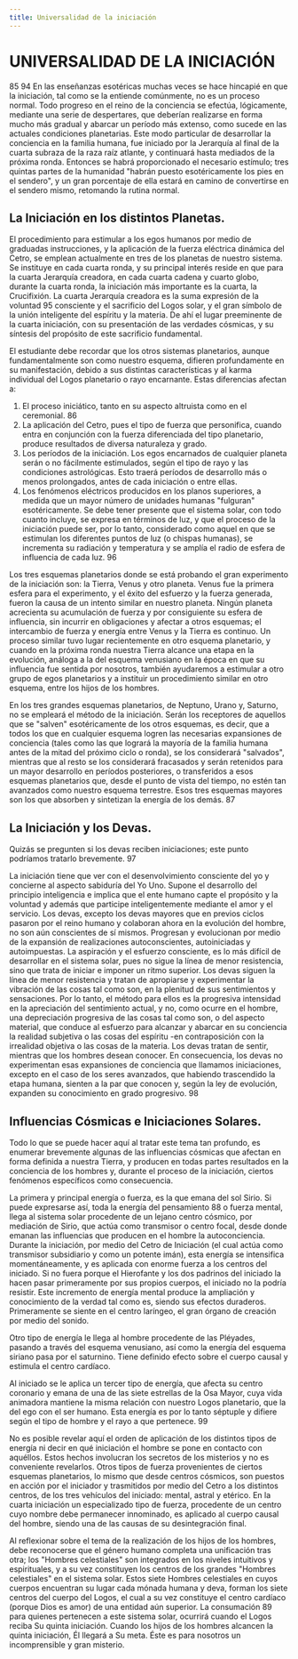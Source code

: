 ```yaml
---
title: Universalidad de la iniciación
---
```


# UNIVERSALIDAD DE LA INICIACIÓN

<p>
<Pin lang="es">85</Pin> <Pin lang="en">94</Pin> En las enseñanzas esotéricas muchas veces se hace hincapié en que la iniciación, tal como se la entiende comúnmente, no es un proceso normal. Todo progreso en el reino de la conciencia se efectúa, lógicamente, mediante una serie de despertares, que deberían realizarse en forma mucho más gradual y abarcar un período más extenso, como sucede en las actuales condiciones planetarias. Este modo particular de desarrollar la conciencia en la familia humana, fue iniciado por la Jerarquía al final de la cuarta subraza de la raza raíz atlante, y continuará hasta mediados de la próxima ronda. Entonces se habrá proporcionado el necesario estímulo; tres quintas partes de la humanidad "habrán puesto esotéricamente los pies en el sendero", y un gran porcentaje de ella estará en camino de convertirse en el sendero mismo, retomando la rutina normal.
</p>

## La Iniciación en los distintos Planetas.

El procedimiento para estimular a los egos humanos por medio de graduadas instrucciones, y la aplicación de la fuerza eléctrica dinámica del Cetro, se emplean actualmente en tres de los planetas de nuestro sistema. Se instituye en cada cuarta ronda, y su principal interés reside en que para la cuarta Jerarquía creadora, en cada cuarta cadena y cuarto globo, durante la cuarta ronda, la iniciación más importante es la cuarta, la Crucifixión. La cuarta Jerarquía creadora es la suma expresión de la voluntad <Pin lang="en">95</Pin> consciente y el sacrificio del Logos solar, y el gran símbolo de la unión inteligente del espíritu y la materia. De ahí el lugar preeminente de la cuarta iniciación, con su presentación de las verdades cósmicas, y su síntesis del propósito de este sacrificio fundamental.

El estudiante debe recordar que los otros sistemas planetarios, aunque fundamentalmente son como nuestro esquema, difieren profundamente en su manifestación, debido a sus distintas características y al karma individual del Logos planetario o rayo encarnante. Estas diferencias afectan a:

1. El proceso iniciático, tanto en su aspecto altruista como en el ceremonial. <Pin lang="es">86</Pin>
2. La aplicación del Cetro, pues el tipo de fuerza que personifica, cuando entra en conjunción con la fuerza diferenciada del tipo planetario, produce resultados de diversa naturaleza y grado.
3. Los períodos de la iniciación. Los egos encarnados de cualquier planeta serán o no fácilmente estimulados, según el tipo de rayo y las condiciones astrológicas. Esto traerá períodos de desarrollo más o menos prolongados, antes de cada iniciación o entre ellas.
4. Los fenómenos eléctricos producidos en los planos superiores, a medida que un mayor número de unidades humanas "fulguran" esotéricamente. Se debe tener presente que el sistema solar, con todo cuanto incluye, se expresa en términos de luz, y que el proceso de la iniciación puede ser, por lo tanto, considerado como aquel en que se estimulan los diferentes puntos de luz (o chispas humanas), se incrementa su radiación y temperatura y se amplía el radio de esfera de influencia de cada luz. <Pin lang="en">96</Pin>

Los tres esquemas planetarios donde se está probando el gran experimento de la iniciación son: la Tierra, Venus y otro planeta. Venus fue la primera esfera para el experimento, y el éxito del esfuerzo y la fuerza generada, fueron la causa de un intento similar en nuestro planeta. Ningún planeta acrecienta su acumulación de fuerza y por consiguiente su esfera de influencia, sin incurrir en obligaciones y afectar a otros esquemas; el intercambio de fuerza y energía entre Venus y la Tierra es continuo. Un proceso similar tuvo lugar recientemente en otro esquema planetario, y cuando en la próxima ronda nuestra Tierra alcance una etapa en la evolución, análoga a la del esquema venusiano en la época en que su influencia fue sentida por nosotros, también ayudaremos a estimular a otro grupo de egos planetarios y a instituir un procedimiento similar en otro esquema, entre los hijos de los hombres.

En los tres grandes esquemas planetarios, de Neptuno, Urano y, Saturno, no se empleará el método de la iniciación. Serán los receptores de aquellos que se "salven" esotéricamente de los otros esquemas, es decir, que a todos los que en cualquier esquema logren las necesarias expansiones de conciencia (tales como las que logrará la mayoría de la familia humana antes de la mitad del próximo ciclo o ronda), se los considerará "salvados", mientras que al resto se los considerará fracasados y serán retenidos para un mayor desarrollo en períodos posteriores, o transferidos a esos esquemas planetarios que, desde el punto de vista del tiempo, no estén tan avanzados como nuestro esquema terrestre. Esos tres esquemas mayores son los que absorben y sintetizan la energía de los demás. <Pin lang="es">87</Pin>

## La Iniciación y los Devas.

Quizás se pregunten si los devas reciben iniciaciones; este punto podríamos tratarlo brevemente. <Pin lang="en">97</Pin>

La iniciación tiene que ver con el desenvolvimiento consciente del yo y concierne al aspecto sabiduría del Yo Uno. Supone el desarrollo del principio inteligencia e implica que el ente humano capte el propósito y la voluntad y además que participe inteligentemente mediante el amor y el servicio. Los devas, excepto los devas mayores que en previos ciclos pasaron por el reino humano y colaboran ahora en la evolución del hombre, no son aún conscientes de sí mismos. Progresan y evolucionan por medio de la expansión de realizaciones autoconscientes, autoiniciadas y autoimpuestas. La aspiración y el esfuerzo consciente, es lo más difícil de desarrollar en el sistema solar, pues no sigue la línea de menor resistencia, sino que trata de iniciar e imponer un ritmo superior. Los devas siguen la línea de menor resistencia y tratan de apropiarse y experimentar la vibración de las cosas tal como son, en la plenitud de sus sentimientos y sensaciones. Por lo tanto, el método para ellos es la progresiva intensidad en la apreciación del sentimiento actual, y no, como ocurre en el hombre, una depreciación progresiva de las cosas tal como son, o del aspecto material, que conduce al esfuerzo para alcanzar y abarcar en su conciencia la realidad subjetiva o las cosas del espíritu -en contraposición con la irrealidad objetiva o las cosas de la materia. Los devas tratan de sentir, mientras que los hombres desean conocer. En consecuencia, los devas no experimentan esas expansiones de conciencia que llamamos iniciaciones, excepto en el caso de los seres avanzados, que habiendo trascendido la etapa humana, sienten a la par que conocen y, según la ley de evolución, expanden su conocimiento en grado progresivo. <Pin lang="en">98</Pin>  

## Influencias Cósmicas e Iniciaciones Solares.

Todo lo que se puede hacer aquí al tratar este tema tan profundo, es enumerar brevemente algunas de las influencias cósmicas que afectan en forma definida a nuestra Tierra, y producen en todas partes resultados en la conciencia de los hombres y, durante el proceso de la iniciación, ciertos fenómenos específicos como consecuencia.

La primera y principal energía o fuerza, es la que emana del sol Sirio. Si puede expresarse así, toda la energía del pensamiento <Pin lang="es">88</Pin> o fuerza mental, llega al sistema solar procedente de un lejano centro cósmico, por mediación de Sirio, que actúa como transmisor o centro focal, desde donde emanan las influencias que producen en el hombre la autoconciencia. Durante la iniciación, por medio del Cetro de Iniciación (el cual actúa como transmisor subsidiario y como un potente imán), esta energía se intensifica momentáneamente, y es aplicada con enorme fuerza a los centros del iniciado. Si no fuera porque el Hierofante y los dos padrinos del iniciado la hacen pasar primeramente por sus propios cuerpos, el iniciado no la podría resistir. Este incremento de energía mental produce la ampliación y conocimiento de la verdad tal como es, siendo sus efectos duraderos. Primeramente se siente en el centro laríngeo, el gran órgano de creación por medio del sonido.

Otro tipo de energía le llega al hombre procedente de las Pléyades, pasando a través del esquema venusiano, así como la energía del esquema siriano pasa por el saturnino. Tiene definido efecto sobre el cuerpo causal y estimula el centro cardíaco.

Al iniciado se le aplica un tercer tipo de energía, que afecta su centro coronario y emana de una de las siete estrellas de la Osa Mayor, cuya vida animadora mantiene la misma relación con nuestro Logos planetario, que la del ego con el ser humano. Esta energía es por lo tanto séptuple y difiere según el tipo de hombre y el rayo a que pertenece. <Pin lang="en">99</Pin>

No es posible revelar aquí el orden de aplicación de los distintos tipos de energía ni decir en qué iniciación el hombre se pone en contacto con aquéllos.  Estos hechos involucran los secretos de los misterios y no es conveniente revelarlos. Otros tipos de fuerza provenientes de ciertos esquemas planetarios, lo mismo que desde centros cósmicos, son puestos en acción por el iniciador y trasmitidos por medio del Cetro a los distintos centros, de los tres vehículos del iniciado: mental, astral y etérico. En la cuarta iniciación un especializado tipo de fuerza, procedente de un centro cuyo nombre debe permanecer innominado, es aplicado al cuerpo causal del hombre, siendo una de las causas de su desintegración final.

Al reflexionar sobre el tema de la realización de los hijos de los hombres, debe reconocerse que el género humano completa una unificación tras otra; los "Hombres celestiales" son integrados en los niveles intuitivos y espirituales, y a su vez constituyen los centros de los grandes "Hombres celestiales" en el sistema solar. Estos siete Hombres celestiales en cuyos cuerpos encuentran su lugar cada mónada humana y deva, forman los siete centros del cuerpo del Logos, el cual a su vez constituye el centro cardíaco (porque Dios es amor) de una entidad aún superior. La consumación <Pin lang="es">89</Pin> para quienes pertenecen a este sistema solar, ocurrirá cuando el Logos reciba Su quinta iniciación. Cuando los hijos de los hombres alcancen la quinta iniciación, Él llegará a Su meta. Éste es para nosotros un incomprensible y gran misterio.
